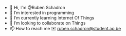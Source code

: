 - 👋 Hi, I’m @Ruben Schadron
- 👀 I’m interested in programming 
- 🌱 I’m currently learning Internet Of Things
- 💞️ I’m looking to collaborate on Things
- 📫 How to reach me 
    ✉️ ruben.schadron@student.ap.be

<!---
Ruben-Schadron-AP/Ruben-Schadron-AP is a ✨ special ✨ repository because its `README.md` (this file) appears on your GitHub profile.
You can click the Preview link to take a look at your changes.
--->
